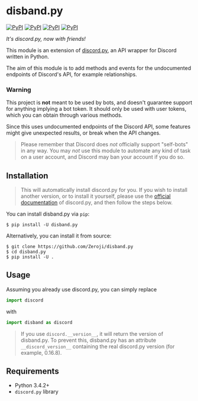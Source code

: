 disband.py
==========

[![PyPI](https://img.shields.io/pypi/v/disband.py.svg)](https://pypi.python.org/pypi/disband.py/)
[![PyPI](https://img.shields.io/pypi/pyversions/disband.py.svg)](https://pypi.python.org/pypi/disband.py/)
[![PyPI](https://img.shields.io/pypi/status/disband.py.svg)](https://pypi.python.org/pypi/disband.py/)
[![PyPI](https://img.shields.io/pypi/format/disband.py.svg)](https://pypi.python.org/pypi/disband.py/)

*It's discord.py, now with friends!*

This module is an extension of [discord.py](https://github.com/Rapptz/discord.py),
an API wrapper for Discord written in Python.

The aim of this module is to add methods and events for the undocumented
endpoints of Discord's API, for example relationships.

### Warning

This project is **not** meant to be used by bots, and doesn't guarantee
support for anything implying a bot token. It should only be used with
user tokens, which you can obtain through various methods.

Since this uses undocumented endpoints of the Discord API, some features
might give unexpected results, or break when the API changes.

> Please remember that Discord does *not* officially support "self-bots"
> in any way. You may *not* use this module to automate any kind of task
> on a user account, and Discord may ban your account if you do so.


## Installation

> This will automatically install discord.py for you. If you wish to install
> another version, or to install it yourself, please use the
> [official documentation](https://github.com/Rapptz/discord.py#installing)
> of discord.py, and then follow the steps below.

You can install disband.py via `pip`:

```
$ pip install -U disband.py
```

Alternatively, you can install it from source:

```
$ git clone https://github.com/Zeroji/disband.py
$ cd disband.py
$ pip install -U .
```

## Usage

Assuming you already use discord.py, you can simply replace

```python
import discord
```

with

```python
import disband as discord
```

> If you use `discord.__version__`, it will return the version of disband.py.
> To prevent this, disband.py has an attribute `__discord_version__` containing
> the real discord.py version (for example, 0.16.8).

## Requirements
- Python 3.4.2+
- `discord.py` library

